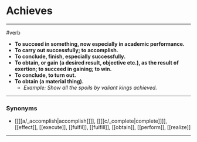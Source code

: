 # Achieves
---
#verb
- **To succeed in something, now especially in academic performance.**
- **To carry out successfully; to accomplish.**
- **To conclude, finish, especially successfully.**
- **To obtain, or gain (a desired result, objective etc.), as the result of exertion; to succeed in gaining; to win.**
- **To conclude, to turn out.**
- **To obtain (a material thing).**
	- _Example: Show all the spoils by valiant kings achieved._
---
### Synonyms
- [[[[a/_accomplish|accomplish]]]], [[[[c/_complete|complete]]]], [[effect]], [[execute]], [[fulfil]], [[fulfill]], [[obtain]], [[perform]], [[realize]]
---
